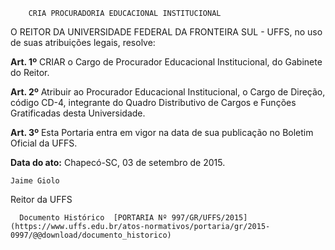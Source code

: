         CRIA PROCURADORIA EDUCACIONAL INSTITUCIONAL  

O REITOR DA UNIVERSIDADE FEDERAL DA FRONTEIRA SUL - UFFS, no uso de suas atribuições legais, resolve:

 **Art. 1º** CRIAR o Cargo de Procurador Educacional Institucional, do Gabinete do Reitor.

 **Art. 2º** Atribuir ao Procurador Educacional Institucional, o Cargo de Direção, código CD-4, integrante do Quadro Distributivo de Cargos e Funções Gratificadas desta Universidade.

 **Art. 3º** Esta Portaria entra em vigor na data de sua publicação no Boletim Oficial da UFFS.

  

   **Data do ato:** Chapecó-SC, 03 de setembro de 2015.   
 

    Jaime Giolo   
 Reitor da UFFS 

      Documento Histórico  [PORTARIA Nº 997/GR/UFFS/2015](https://www.uffs.edu.br/atos-normativos/portaria/gr/2015-0997/@@download/documento_historico)     
      